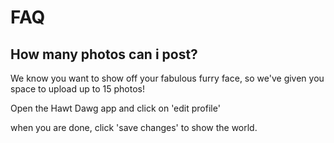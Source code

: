 # FAQ
## How many photos can i post?

We know you want to show off your fabulous furry face, so we've given you space
to upload up to 15 photos!

Open the Hawt Dawg app and click on 'edit profile'

when you are done, click 'save changes' to show the world.
